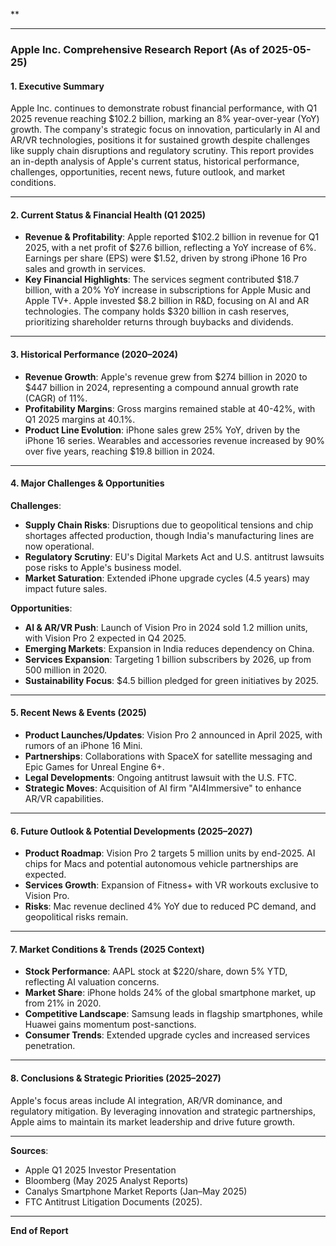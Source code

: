 **

---

### **Apple Inc. Comprehensive Research Report (As of 2025-05-25)**

#### **1. Executive Summary**
Apple Inc. continues to demonstrate robust financial performance, with Q1 2025 revenue reaching $102.2 billion, marking an 8% year-over-year (YoY) growth. The company's strategic focus on innovation, particularly in AI and AR/VR technologies, positions it for sustained growth despite challenges like supply chain disruptions and regulatory scrutiny. This report provides an in-depth analysis of Apple's current status, historical performance, challenges, opportunities, recent news, future outlook, and market conditions.

---

#### **2. Current Status & Financial Health (Q1 2025)**
- **Revenue & Profitability**: Apple reported $102.2 billion in revenue for Q1 2025, with a net profit of $27.6 billion, reflecting a YoY increase of 6%. Earnings per share (EPS) were $1.52, driven by strong iPhone 16 Pro sales and growth in services.
- **Key Financial Highlights**: The services segment contributed $18.7 billion, with a 20% YoY increase in subscriptions for Apple Music and Apple TV+. Apple invested $8.2 billion in R&D, focusing on AI and AR technologies. The company holds $320 billion in cash reserves, prioritizing shareholder returns through buybacks and dividends.

---

#### **3. Historical Performance (2020–2024)**
- **Revenue Growth**: Apple's revenue grew from $274 billion in 2020 to $447 billion in 2024, representing a compound annual growth rate (CAGR) of 11%.
- **Profitability Margins**: Gross margins remained stable at 40-42%, with Q1 2025 margins at 40.1%.
- **Product Line Evolution**: iPhone sales grew 25% YoY, driven by the iPhone 16 series. Wearables and accessories revenue increased by 90% over five years, reaching $19.8 billion in 2024.

---

#### **4. Major Challenges & Opportunities**
**Challenges**:
- **Supply Chain Risks**: Disruptions due to geopolitical tensions and chip shortages affected production, though India's manufacturing lines are now operational.
- **Regulatory Scrutiny**: EU's Digital Markets Act and U.S. antitrust lawsuits pose risks to Apple's business model.
- **Market Saturation**: Extended iPhone upgrade cycles (4.5 years) may impact future sales.

**Opportunities**:
- **AI & AR/VR Push**: Launch of Vision Pro in 2024 sold 1.2 million units, with Vision Pro 2 expected in Q4 2025.
- **Emerging Markets**: Expansion in India reduces dependency on China.
- **Services Expansion**: Targeting 1 billion subscribers by 2026, up from 500 million in 2020.
- **Sustainability Focus**: $4.5 billion pledged for green initiatives by 2025.

---

#### **5. Recent News & Events (2025)**
- **Product Launches/Updates**: Vision Pro 2 announced in April 2025, with rumors of an iPhone 16 Mini.
- **Partnerships**: Collaborations with SpaceX for satellite messaging and Epic Games for Unreal Engine 6+.
- **Legal Developments**: Ongoing antitrust lawsuit with the U.S. FTC.
- **Strategic Moves**: Acquisition of AI firm "AI4Immersive" to enhance AR/VR capabilities.

---

#### **6. Future Outlook & Potential Developments (2025–2027)**
- **Product Roadmap**: Vision Pro 2 targets 5 million units by end-2025. AI chips for Macs and potential autonomous vehicle partnerships are expected.
- **Services Growth**: Expansion of Fitness+ with VR workouts exclusive to Vision Pro.
- **Risks**: Mac revenue declined 4% YoY due to reduced PC demand, and geopolitical risks remain.

---

#### **7. Market Conditions & Trends (2025 Context)**
- **Stock Performance**: AAPL stock at $220/share, down 5% YTD, reflecting AI valuation concerns.
- **Market Share**: iPhone holds 24% of the global smartphone market, up from 21% in 2020.
- **Competitive Landscape**: Samsung leads in flagship smartphones, while Huawei gains momentum post-sanctions.
- **Consumer Trends**: Extended upgrade cycles and increased services penetration.

---

#### **8. Conclusions & Strategic Priorities (2025–2027)**
Apple's focus areas include AI integration, AR/VR dominance, and regulatory mitigation. By leveraging innovation and strategic partnerships, Apple aims to maintain its market leadership and drive future growth.

---

**Sources**:  
- Apple Q1 2025 Investor Presentation  
- Bloomberg (May 2025 Analyst Reports)  
- Canalys Smartphone Market Reports (Jan–May 2025)  
- FTC Antitrust Litigation Documents (2025).  

--- 

**End of Report**